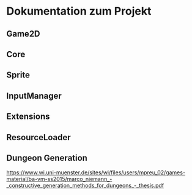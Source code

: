 # Dokumentation zum Projekt 

## Game2D

## Core

## Sprite

## InputManager

## Extensions

## ResourceLoader

## Dungeon Generation
https://www.wi.uni-muenster.de/sites/wi/files/users/mpreu_02/games-material/ba-vm-ss2015/marco_niemann_-_constructive_generation_methods_for_dungeons_-_thesis.pdf